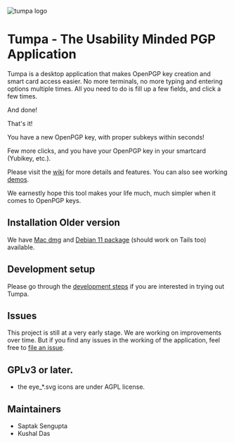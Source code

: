 ![tumpa logo](https://github.com/tumpaproject/tumpa/blob/main/files/in.kushaldas.Tumpa.png?raw=true)
# Tumpa - The Usability Minded PGP Application

Tumpa is a desktop application that makes OpenPGP key creation and smart card access
easier. No more terminals, no more typing and entering options multiple times.
All you need to do is fill up a few fields, and click a few times.

And done!

That's it!

You have a new OpenPGP key, with proper subkeys within seconds!

Few more clicks, and you have your OpenPGP key in your smartcard (Yubikey, etc.).

Please visit the [wiki](https://github.com/kushaldas/tumpa/wiki) for more details and features.
You can also see working [demos](https://github.com/kushaldas/tumpa/wiki/Current-UI-demo).

We earnestly hope this tool makes your life much, much simpler when it comes to OpenPGP keys.

## Installation Older version

We have [Mac dmg](https://kushaldas.in/posts/releasing-tumpa-for-mac.html) and [Debian 11 package](https://github.com/kushaldas/tumpa/releases/tag/v0.1.2) (should work on Tails too) available.

## Development setup

Please go through the
[development steps](https://github.com/kushaldas/tumpa/wiki#development-setup) if you are interested
in trying out Tumpa.

## Issues

This project is still at a very early stage. We are working on improvements over time. But if
you find any issues in the working of the application, feel free to 
[file an issue](https://github.com/kushaldas/tumpa/issues/new).

## GPLv3 or later.

- the eye_*.svg icons are under AGPL license.

## Maintainers

- Saptak Sengupta
- Kushal Das
